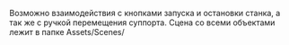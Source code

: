Возможно взаимодействия с кнопками запуска и остановки станка, а так же с ручкой перемещения суппорта.
Сцена со всеми объектами лежит в папке Assets/Scenes/
